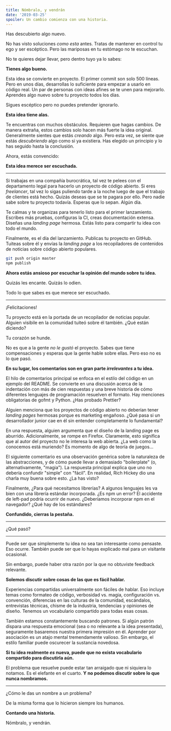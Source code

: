 ```yaml
---
title: Nómbralo, y vendrán
date: '2019-03-25'
spoiler: Un cambio comienza con una historia.
---
```


Has descubierto algo nuevo.

No has visto soluciones *como esta* antes. Tratas de mantener en control tu ego y ser escéptico. Pero las mariposas en tu estómago no te escuchan.

No te quieres dejar llevar, pero dentro tuyo ya lo sabes:

**Tienes algo bueno.**

Esta idea se convierte en proyecto. El primer commit son solo 500 líneas. Pero en unos días, desarrollas lo suficiente para empezar a usarlo en código real. Un par de personas con ideas afines se te unen para mejorarlo. Aprendes algo nuevo sobre tu proyecto todos los días.

Sigues escéptico pero no puedes pretender ignorarlo.

**Esta idea tiene alas.**

Te encuentras con muchos obstáculos. Requieren que hagas cambios. De manera extraña, estos cambios solo hacen más fuerte la idea original. Generalmente sientes que estás *creando* algo. Pero esta vez, se siente que estás *descubriendo* algo como si ya existiera. Has elegido un principio y lo has seguido hasta la conclusión.

Ahora, estás convencido:

**Esta idea merece ser escuchada.**

---

Si trabajas en una compañía burocrática, tal vez te pelees con el departamento legal para hacerlo un proyecto de código abierto. Si eres *freelancer*, tal vez lo sigas puliendo tarde a la noche luego de que el trabajo de clientes está hecho. Quizás deseas que se te pagara por ello. Pero nadie sabe sobre tu proyecto todavía. Esperas que lo sepan. Algún día.

Te calmas y te organizas para tenerlo listo para el primer lanzamiento. Escribes más pruebas, configuras la CI, creas documentación extensa. Diseñas una *landing page* hermosa. Estás listo para compartir tu idea con todo el mundo.

Finalmente, es el día del lanzamiento. Publicas tu proyecto en GitHub. Tuiteas sobre él y envías la *landing page* a los recopiladores de contenidos de noticias sobre código abierto populares.

```bash
git push origin master
npm publish
```

**Ahora estás ansioso por escuchar la opinión del mundo sobre tu idea.**

Quizás les encante. Quizás lo odien.

Todo lo que sabes es que merece ser escuchado.

---

¡Felicitaciones!

Tu proyecto está en la portada de un recopilador de noticias popular. Alguien visibile en la comunidad tuiteó sobre él también. ¿Qué están diciendo?

Tu corazón se hunde.

No es que a la gente *no le gustó* el proyecto. Sabes que tiene compensaciones y esperas que la gente hable sobre ellas. Pero eso no es lo que pasó.

**En su lugar, los comentarios son en gran parte *irrelevantes* a tu idea.**

El hilo de comentarios principal se enfoca en el estilo del código en un ejemplo del README. Se convierte en una discusión acerca de la indentación con más de cien respuestas y una breve historia de cómo diferentes lenguajes de programación resuelven el formato. Hay menciones obligatorias de gofmt y Python. ¿Has probado Prettier?

Alguien menciona que los proyectos de código abierto no deberían tener *landing pages* hermosas porque es marketing engañoso. ¿Qué pasa si un desarrollador junior cae en él sin entender completamente lo fundamental?

En una respuesta, alguien argumenta que el diseño de la landing page es aburrido. Adicionalmente, se rompe en Firefox. Claramente, esto significa que al autor del proyecto no le interesa la web abierta. ¿La web como la conocemos está muriendo? Es momento de algo de teoría de juegos...

El siguiente comentario es una observación genérica sobre la naturaleza de las abstracciones, y de cómo puede llevar a demasiado "boilerplate" (o, alternativamente, "magia"). La respuesta principal explica que uno no debería confundir "simple" con "fácil". En realidad, Rich Hickey dio una charla muy buena sobre esto. ¿La has visto?

Finalmente, ¿Para qué necesitamos librerías? A algunos lenguajes les va bien con una librería estándar incorporada. ¿Es npm un error? El accidente de left-pad podría ocurrir de nuevo. ¿Deberíamos incorporar npm en el navegador? ¿Qué hay de los estándares?

**Confundido, cierras la pestaña.**

---

¿Qué pasó?

---

Puede ser que simplemente tu idea no sea tan interesante como pensaste. Eso ocurre. También puede ser que lo hayas explicado mal para un visitante ocasional.

Sin embargo, puede haber otra razón por la que no obtuviste feedback relevante.

**Solemos discutir sobre cosas de las que es fácil hablar.**

Experiencias compartidas universalmente son fáciles de hablar. Eso incluye temas como formateo de código, verbosidad vs. magia, configuración vs. convención, diferencias en las culturas de la comunidad, escándalos, entrevistas técnicas, chisme de la industria, tendencias y opiniones de diseño. Tenemos un vocabulario compartido para todas esas cosas.

También estamos constantemente buscando patrones. Si algún patrón dispara una respuesta emocional (sea o no relevante a la idea presentada), seguramente basaremos nuestra primera impresión en él. Aprender por asociación es un atajo mental tremendamente valioso. Sin embargo, el estilo familiar puede oscurecer la sustancia novedosa.

**Si tu idea realmente _es_ nueva, puede que no exista vocabulario compartido para discutirla aún.**

El problema que resuelve puede estar tan arraigado que ni siquiera lo notamos. Es el elefante en el cuarto. **Y no podemos discutir sobre lo que nunca nombramos.**

---

¿Cómo le das un nombre a un problema?

De la misma forma que lo hicieron siempre los humanos.

**Contando una historia.**

Nómbralo, y vendrán.
